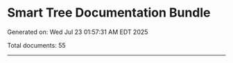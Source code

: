 # Smart Tree Documentation Bundle

Generated on: Wed Jul 23 01:57:31 AM EDT 2025

Total documents: 55

---
